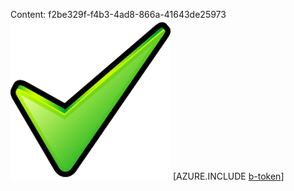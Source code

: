 Content: f2be329f-f4b3-4ad8-866a-41643de25973![image](8096eef3-b6eb-45e7-aca5-7708b22db99c.png)
[AZURE.INCLUDE [b-token](17c76044-c664-48ac-bcef-3c402f2db505.md)]
